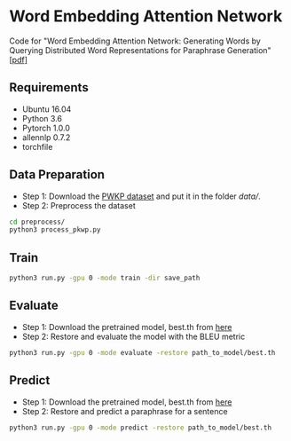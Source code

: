 # Word Embedding Attention Network

Code for "Word Embedding Attention Network: Generating Words by Querying Distributed Word Representations for Paraphrase Generation" [[pdf]](https://arxiv.org/abs/1803.01465)

## Requirements

* Ubuntu 16.04
* Python 3.6
* Pytorch 1.0.0
* allennlp 0.7.2
* torchfile

## Data Preparation

- Step 1: Download the [PWKP dataset](https://github.com/XingxingZhang/dress) and put it in the folder *data/*.
- Step 2: Preprocess the dataset
```bash
cd preprocess/
python3 process_pkwp.py
```

## Train
```bash
python3 run.py -gpu 0 -mode train -dir save_path
```

## Evaluate
- Step 1: Download the pretrained model, best.th from [here]()
- Step 2: Restore and evaluate the model with the BLEU metric
```bash
python3 run.py -gpu 0 -mode evaluate -restore path_to_model/best.th
```

## Predict
- Step 1: Download the pretrained model, best.th from [here]()
- Step 2: Restore and predict a paraphrase for a sentence
```bash
python3 run.py -gpu 0 -mode predict -restore path_to_model/best.th
```